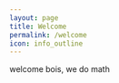 ```yaml
---
layout: page
title: Welcome
permalink: /welcome
icon: info_outline
---
```


welcome bois, we do math
<!--stackedit_data:
eyJoaXN0b3J5IjpbLTEwOTUyMDUwMDNdfQ==
-->
